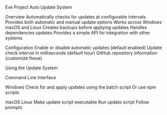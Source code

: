 Eve Project Auto Update System

Overview
Automatically checks for updates at configurable intervals
Provides both automatic and manual update options
Works across Windows macOS and Linux
Creates backups before applying updates
Handles dependencies updates
Provides a simple API for integration with other systems

Configuration
Enable or disable automatic updates (default enabled)
Update check interval in milliseconds (default hour)
GitHub repository information (customize these)

Using the Update System

Command Line Interface

Windows
Check for and apply updates using the batch script
Or use npm scripts

macOS Linux
Make update script executable
Run update script
Follow prompts 